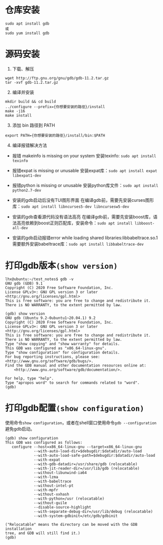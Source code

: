# 仓库安装

```
sudo apt install gdb
或
sudo yum install gdb
```

# 源码安装

1. 下载、解压
```
wget http://ftp.gnu.org/gnu/gdb/gdb-11.2.tar.gz
tar -xvf gdb-11.2.tar.gz
```

2. 编译并安装
```
mkdir build && cd build
../configure --prefix={你想要安装的路径}/install
make -j16
make install
```

3. 添加 bin 路径到 PATH
```
export PATH={你想要安装的路径}/install/bin:$PATH
```

4. 编译报错解决方法

- 报错 makeinfo is missing on your system
安装texinfo: `sudo apt install texinfo`

- 报错expat is missing or unusable
安装expat库：`sudo apt install expat libexpat1-dev`

- 报错python is missing or unusable
安装python库文件：`sudo apt install python2.7-dev`

- 安装的gdb启动后没有TUI图形界面
在编译gdb前，需要先安装curses图形库：`sudo apt install libncurses5-dev libncursesw5-dev`

- 安装的gdb查看源代码没有语法高亮
在编译gdb前，需要先安装boost库，语法高亮依赖到boost正则匹配库，安装命令：`sudo apt install libboost-all-dev`

- 安装的gdb启动报错error while loading shared libraries:libbabeltrace.so.1
需要额外安装babeltrace库：`sudo apt install libbabeltrace-dev`

# 打印gdb版本`(show version)`
```
lhx@ubuntu:~/test_notes$ gdb -v
GNU gdb (GDB) 9.1
Copyright (C) 2020 Free Software Foundation, Inc.
License GPLv3+: GNU GPL version 3 or later <http://gnu.org/licenses/gpl.html>
This is free software: you are free to change and redistribute it.
There is NO WARRANTY, to the extent permitted by law.
```

```
(gdb) show version
GNU gdb (Ubuntu 9.2-0ubuntu1~20.04.1) 9.2
Copyright (C) 2020 Free Software Foundation, Inc.
License GPLv3+: GNU GPL version 3 or later <http://gnu.org/licenses/gpl.html>
This is free software: you are free to change and redistribute it.
There is NO WARRANTY, to the extent permitted by law.
Type "show copying" and "show warranty" for details.
This GDB was configured as "x86_64-linux-gnu".
Type "show configuration" for configuration details.
For bug reporting instructions, please see:
<http://www.gnu.org/software/gdb/bugs/>.
Find the GDB manual and other documentation resources online at:
    <http://www.gnu.org/software/gdb/documentation/>.

For help, type "help".
Type "apropos word" to search for commands related to "word".
(gdb)
```

# 打印gdb配置`(show configuration)`
使用命令`show configuration`，或者在shell窗口使用命令`gdb --configuration`避免gdb启动。

```
(gdb) show configuration 
This GDB was configured as follows:
   configure --host=x86_64-linux-gnu --target=x86_64-linux-gnu
             --with-auto-load-dir=$debugdir:$datadir/auto-load
             --with-auto-load-safe-path=$debugdir:$datadir/auto-load
             --with-expat
             --with-gdb-datadir=/usr/share/gdb (relocatable)
             --with-jit-reader-dir=/usr/lib/gdb (relocatable)
             --without-libunwind-ia64
             --with-lzma
             --with-babeltrace
             --without-intel-pt
             --with-mpfr
             --without-xxhash
             --with-python=/usr (relocatable)
             --without-guile
             --disable-source-highlight
             --with-separate-debug-dir=/usr/lib/debug (relocatable)
             --with-system-gdbinit=/etc/gdb/gdbinit

("Relocatable" means the directory can be moved with the GDB installation
tree, and GDB will still find it.)
(gdb)
```



